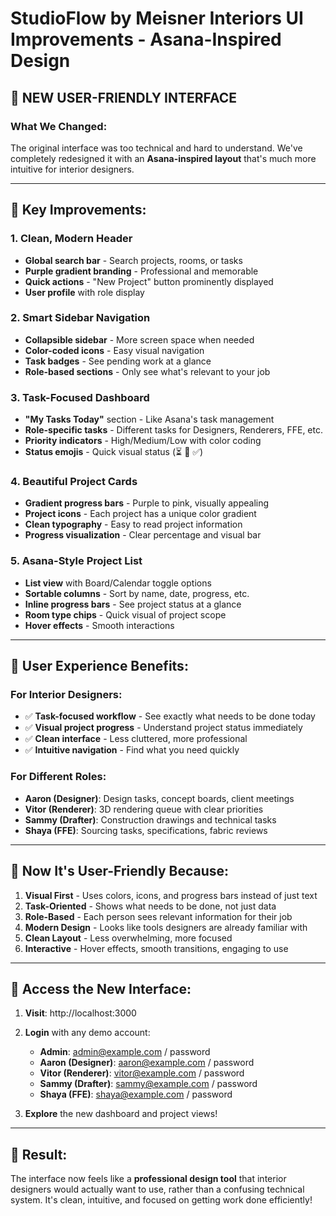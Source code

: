 # StudioFlow by Meisner Interiors UI Improvements - Asana-Inspired Design

## 🎨 **NEW USER-FRIENDLY INTERFACE**

### **What We Changed:**
The original interface was too technical and hard to understand. We've completely redesigned it with an **Asana-inspired layout** that's much more intuitive for interior designers.

---

## 🌟 **Key Improvements:**

### **1. Clean, Modern Header**
- **Global search bar** - Search projects, rooms, or tasks
- **Purple gradient branding** - Professional and memorable
- **Quick actions** - "New Project" button prominently displayed
- **User profile** with role display

### **2. Smart Sidebar Navigation**  
- **Collapsible sidebar** - More screen space when needed
- **Color-coded icons** - Easy visual navigation
- **Task badges** - See pending work at a glance
- **Role-based sections** - Only see what's relevant to your job

### **3. Task-Focused Dashboard**
- **"My Tasks Today"** section - Like Asana's task management
- **Role-specific tasks** - Different tasks for Designers, Renderers, FFE, etc.
- **Priority indicators** - High/Medium/Low with color coding  
- **Status emojis** - Quick visual status (⏳ 🔄 ✅)

### **4. Beautiful Project Cards**
- **Gradient progress bars** - Purple to pink, visually appealing
- **Project icons** - Each project has a unique color gradient
- **Clean typography** - Easy to read project information
- **Progress visualization** - Clear percentage and visual bar

### **5. Asana-Style Project List**
- **List view** with Board/Calendar toggle options
- **Sortable columns** - Sort by name, date, progress, etc.
- **Inline progress bars** - See project status at a glance
- **Room type chips** - Quick visual of project scope
- **Hover effects** - Smooth interactions

---

## 🎯 **User Experience Benefits:**

### **For Interior Designers:**
- ✅ **Task-focused workflow** - See exactly what needs to be done today
- ✅ **Visual project progress** - Understand project status immediately  
- ✅ **Clean interface** - Less cluttered, more professional
- ✅ **Intuitive navigation** - Find what you need quickly

### **For Different Roles:**
- **Aaron (Designer)**: Design tasks, concept boards, client meetings
- **Vitor (Renderer)**: 3D rendering queue with clear priorities
- **Sammy (Drafter)**: Construction drawings and technical tasks
- **Shaya (FFE)**: Sourcing tasks, specifications, fabric reviews

---

## 🚀 **Now It's User-Friendly Because:**

1. **Visual First** - Uses colors, icons, and progress bars instead of just text
2. **Task-Oriented** - Shows what needs to be done, not just data
3. **Role-Based** - Each person sees relevant information for their job
4. **Modern Design** - Looks like tools designers are already familiar with
5. **Clean Layout** - Less overwhelming, more focused
6. **Interactive** - Hover effects, smooth transitions, engaging to use

---

## 📱 **Access the New Interface:**

1. **Visit**: http://localhost:3000
2. **Login** with any demo account:
   - **Admin**: admin@example.com / password
   - **Aaron (Designer)**: aaron@example.com / password  
   - **Vitor (Renderer)**: vitor@example.com / password
   - **Sammy (Drafter)**: sammy@example.com / password
   - **Shaya (FFE)**: shaya@example.com / password

3. **Explore** the new dashboard and project views!

---

## 🎉 **Result:**
The interface now feels like a **professional design tool** that interior designers would actually want to use, rather than a confusing technical system. It's clean, intuitive, and focused on getting work done efficiently!

